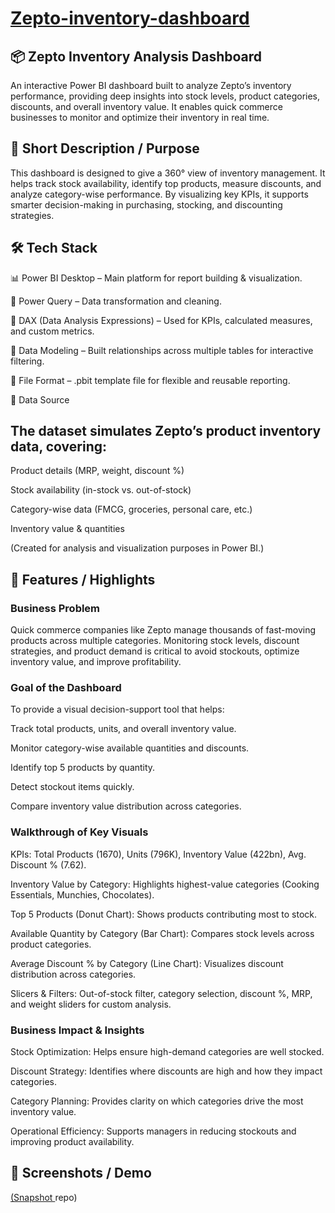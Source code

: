 # [Zepto-inventory-dashboard]()

## 📦 Zepto Inventory Analysis Dashboard

An interactive Power BI dashboard built to analyze Zepto’s inventory performance, providing deep insights into stock levels, product categories, discounts, and overall inventory value. It enables quick commerce businesses to monitor and optimize their inventory in real time.

## 📌 Short Description / Purpose

This dashboard is designed to give a 360° view of inventory management. It helps track stock availability, identify top products, measure discounts, and analyze category-wise performance. By visualizing key KPIs, it supports smarter decision-making in purchasing, stocking, and discounting strategies.

## 🛠 Tech Stack

📊 Power BI Desktop – Main platform for report building & visualization.

📂 Power Query – Data transformation and cleaning.

🧠 DAX (Data Analysis Expressions) – Used for KPIs, calculated measures, and custom metrics.

📝 Data Modeling – Built relationships across multiple tables for interactive filtering.

📁 File Format – .pbit template file for flexible and reusable reporting.

📑 Data Source

## The dataset simulates Zepto’s product inventory data, covering:

Product details (MRP, weight, discount %)

Stock availability (in-stock vs. out-of-stock)

Category-wise data (FMCG, groceries, personal care, etc.)

Inventory value & quantities

(Created for analysis and visualization purposes in Power BI.)

## 🌟 Features / Highlights
### Business Problem

Quick commerce companies like Zepto manage thousands of fast-moving products across multiple categories. Monitoring stock levels, discount strategies, and product demand is critical to avoid stockouts, optimize inventory value, and improve profitability.

### Goal of the Dashboard

To provide a visual decision-support tool that helps:

Track total products, units, and overall inventory value.

Monitor category-wise available quantities and discounts.

Identify top 5 products by quantity.

Detect stockout items quickly.

Compare inventory value distribution across categories.

### Walkthrough of Key Visuals

KPIs: Total Products (1670), Units (796K), Inventory Value (422bn), Avg. Discount % (7.62).

Inventory Value by Category: Highlights highest-value categories (Cooking Essentials, Munchies, Chocolates).

Top 5 Products (Donut Chart): Shows products contributing most to stock.

Available Quantity by Category (Bar Chart): Compares stock levels across product categories.

Average Discount % by Category (Line Chart): Visualizes discount distribution across categories.

Slicers & Filters: Out-of-stock filter, category selection, discount %, MRP, and weight sliders for custom analysis.

### Business Impact & Insights

Stock Optimization: Helps ensure high-demand categories are well stocked.

Discount Strategy: Identifies where discounts are high and how they impact categories.

Category Planning: Provides clarity on which categories drive the most inventory value.

Operational Efficiency: Supports managers in reducing stockouts and improving product availability.

## 📸 Screenshots / Demo

[(Snapshot ](https://github.com/PrachiGupta227/Zepto-inventory-dashboard/blob/main/snapshot%20of%20Zepto%20Inventory%20Dashboard.png)repo)
